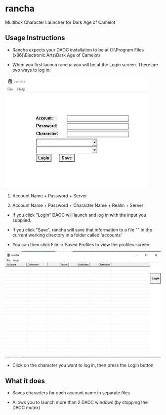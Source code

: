 # rancha
 Multibox Character Launcher for Dark Age of Camelot

## Usage Instructions

- Rancha expects your DAOC installation to be at C:\Program Files (x86)\Electronic Arts\Dark Age of Camelot\

- When you first launch rancha you will be at the Login screen.  There are two ways to log in:

![Login Screen](https://github.com/towbes/rancha/blob/main/images/LoginScreen.jpg?raw=true)

1. Account Name + Password + Server

2. Account Name + Password + Character Name + Realm + Server

- If you click "Login" DAOC will launch and log in with the input you supplied.

- If you click "Save", rancha will save that information to a file "<accountName>" in the current working directory in a folder called 'accounts'

- You can then click File -> Saved Profiles to view the profiles screen:

![Profiles](https://github.com/towbes/rancha/blob/main/images/Profiles.jpg?raw=true)

- Click on the character you want to log in, then press the Login button.

## What it does

- Saves characters for each account name in separate files

- Allows you to launch more than 2 DAOC windows (by stopping the DAOC mutex)